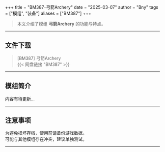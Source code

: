 +++
title = "BM387-弓箭Archery"
date = "2025-03-07"
author = "Bny"
tags = ["模组", "装备"]
aliases = ["BM387"]
+++

> 本文介绍了模组 **弓箭Archery** 的功能与特点。

---

## 文件下载

> [BM387] 弓箭Archery  
{{< 网盘链接 "BM387" >}}  

---

## 模组简介

>  
内容有待更新...  

---

## 注意事项

>  
为避免损坏存档，使用前请备份游戏数据。  
可能与其他模组存在冲突，建议单独测试。  

---

